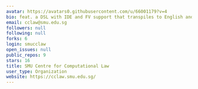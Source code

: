 ```yaml
---
avatar: https://avatars0.githubusercontent.com/u/66001179?v=4
bio: feat. a DSL with IDE and FV support that transpiles to English and to code
email: cclaw@smu.edu.sg
followers: null
following: null
forks: 6
login: smucclaw
open_issues: null
public_repos: 9
stars: 16
title: SMU Centre for Computational Law
user_type: Organization
website: https://cclaw.smu.edu.sg/
---
```

